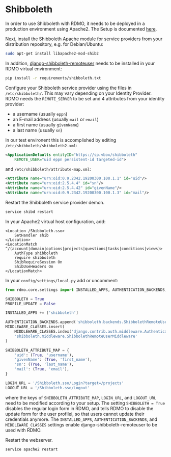 # Shibboleth

In order to use Shibboleth with RDMO, it needs to be deployed in a production environment using Apache2. The Setup is documented [here](../../../../deployment/apache.html).

Next, install the Shibboleth Apache module for service providers from your distribution repository, e.g. for Debian/Ubuntu:

```bash
sudo apt-get install libapache2-mod-shib2
```

In addition, [django-shibboleth-remoteuser](https://github.com/Brown-University-Library/django-shibboleth-remoteuser) needs to be installed in your RDMO virtual environment:

```bash
pip install -r requirements/shibboleth.txt
```

Configure your Shibboleth service provider using the files in `/etc/shibboleth/`. This may vary depending on your Identity Provider. RDMO needs the `REMOTE_SERVER` to be set and 4 attributes from your identity provider:

* a username (usually `eppn`)
* an E-mail address (usually `mail` or `email`)
* a first name (usually `givenName`)
* a last name (usually `sn`)

In our test environent this is accomplished by editing `/etc/shibboleth/shibboleth2.xml`:

```xml
<ApplicationDefaults entityID="https://sp.vbox/shibboleth"
    REMOTE_USER="uid eppn persistent-id targeted-id">
```

and `/etc/shibboleth/attribute-map.xml`:

```xml
<Attribute name="urn:oid:0.9.2342.19200300.100.1.1" id="uid"/>
<Attribute name="urn:oid:2.5.4.4" id="sn"/>
<Attribute name="urn:oid:2.5.4.42" id="givenName"/>
<Attribute name="urn:oid:0.9.2342.19200300.100.1.3" id="mail"/>
```

Restart the Shibboleth service provider demon.

```bash
service shibd restart
```

In your Apache2 virtual host configuration, add:

```
<Location /Shibboleth.sso>
    SetHandler shib
</Location>
<LocationMatch ^/(account|domain|options|projects|questions|tasks|conditions|views)>
    AuthType shibboleth
    require shibboleth
    ShibRequireSession On
    ShibUseHeaders On
</LocationMatch>
```


In your `config/settings/local.py` add or uncomment:

```python
from rdmo.core.settings import INSTALLED_APPS, AUTHENTICATION_BACKENDS, MIDDLEWARE_CLASSES

SHIBBOLETH = True
PROFILE_UPDATE = False

INSTALLED_APPS += ['shibboleth']

AUTHENTICATION_BACKENDS.append('shibboleth.backends.ShibbolethRemoteUserBackend')
MIDDLEWARE_CLASSES.insert(
    MIDDLEWARE_CLASSES.index('django.contrib.auth.middleware.AuthenticationMiddleware') + 1,
    'shibboleth.middleware.ShibbolethRemoteUserMiddleware'
)

SHIBBOLETH_ATTRIBUTE_MAP = {
    'uid': (True, 'username'),
    'givenName': (True, 'first_name'),
    'sn': (True, 'last_name'),
    'mail': (True, 'email'),
}

LOGIN_URL = '/Shibboleth.sso/Login?target=/projects'
LOGOUT_URL = '/Shibboleth.sso/Logout'
```

where the keys of `SHIBBOLETH_ATTRIBUTE_MAP`, `LOGIN_URL`, and `LOGOUT_URL` need to be modified according to your setup. The setting `SHIBBOLETH = True` disables the regular login form in RDMO, and tells RDMO to disable the update form for the user profilei, so that users cannot update their credentials anymore. The `INSTALLED_APPS`, `AUTHENTICATION_BACKENDS`, and `MIDDLEWARE_CLASSES` settings enable django-shibboleth-remoteuser to be used with RDMO.

Restart the webserver.

```bash
service apache2 restart
```
